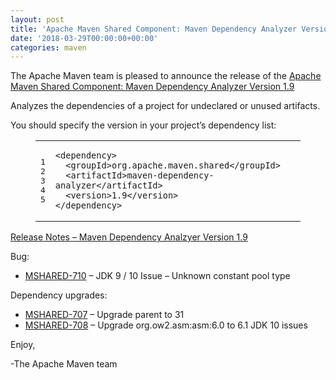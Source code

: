 ```yaml
---
layout: post
title: 'Apache Maven Shared Component: Maven Dependency Analyzer Version 1.9 Released'
date: '2018-03-29T00:00:00+00:00'
categories: maven
---
```

<div class="entry-content"><p>The Apache Maven team is pleased to announce the release of the
<a href="http://maven.apache.org/shared/maven-dependency-analyzer/">Apache Maven Shared Component: Maven Dependency Analyzer Version 1.9</a></p>

<p>Analyzes the dependencies of a project for undeclared or unused artifacts.</p>

<p>You should specify the version in your project&rsquo;s dependency list:</p>

<figure class='code'><figcaption><span></span></figcaption><div class="highlight"><table><tr><td class="gutter"><pre class="line-numbers"><span class='line-number'>1</span>
<span class='line-number'>2</span>
<span class='line-number'>3</span>
<span class='line-number'>4</span>
<span class='line-number'>5</span>
</pre></td><td class='code'><pre><code class='xml'><span class='line'><span class="nt">&lt;dependency&gt;</span>
</span><span class='line'>  <span class="nt">&lt;groupId&gt;</span>org.apache.maven.shared<span class="nt">&lt;/groupId&gt;</span>
</span><span class='line'>  <span class="nt">&lt;artifactId&gt;</span>maven-dependency-analyzer<span class="nt">&lt;/artifactId&gt;</span>
</span><span class='line'>  <span class="nt">&lt;version&gt;</span>1.9<span class="nt">&lt;/version&gt;</span>
</span><span class='line'><span class="nt">&lt;/dependency&gt;</span>
</span></code></pre></td></tr></table></div></figure>




<!-- more -->


<p><a href="https://issues.apache.org/jira/secure/ReleaseNote.jspa?projectId=12317922&amp;version=12342557">Release Notes &ndash; Maven Dependency Analzyer Version 1.9</a></p>

<p>Bug:</p>

<ul>
<li><a href="https://issues.apache.org/jira/browse/MSHARED-710">MSHARED-710</a> &ndash; JDK 9 / 10 Issue &ndash; Unknown constant pool type</li>
</ul>


<p>Dependency upgrades:</p>

<ul>
<li><a href="https://issues.apache.org/jira/browse/MSHARED-707">MSHARED-707</a> &ndash; Upgrade parent to 31</li>
<li><a href="https://issues.apache.org/jira/browse/MSHARED-708">MSHARED-708</a> &ndash; Upgrade org.ow2.asm:asm:6.0 to 6.1 JDK 10 issues</li>
</ul>


<p>Enjoy,</p>

<p>-The Apache Maven team</p>
</div>
